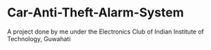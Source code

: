 # Car-Anti-Theft-Alarm-System
A project done by me under the Electronics Club of Indian Institute of Technology, Guwahati

